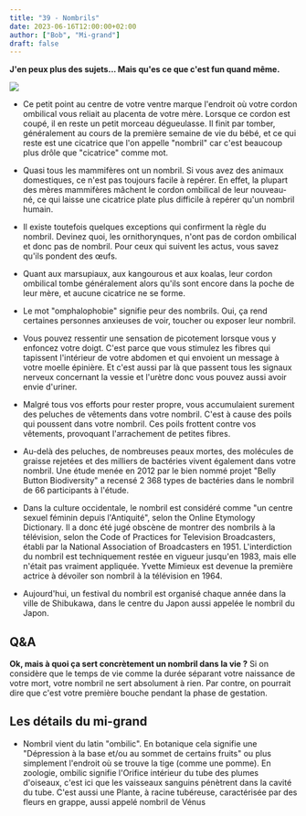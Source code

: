 ```yaml
---
title: "39 - Nombrils"
date: 2023-06-16T12:00:00+02:00
author: ["Bob", "Mi-grand"]
draft: false
---
```


**J'en peux plus des sujets... Mais qu'es ce que c'est fun quand même.**

![](/img/39.jpg)

- Ce petit point au centre de votre ventre marque l'endroit où votre cordon ombilical vous reliait au placenta de votre mère. Lorsque ce cordon est coupé, il en reste un petit morceau dégueulasse. Il finit par tomber, généralement au cours de la première semaine de vie du bébé, et ce qui reste est une cicatrice que l'on appelle "nombril" car c'est beaucoup plus drôle que "cicatrice" comme mot.

- Quasi tous les mammifères ont un nombril. Si vous avez des animaux domestiques, ce n'est pas toujours facile à repérer. En effet, la plupart des mères mammifères mâchent le cordon ombilical de leur nouveau-né, ce qui laisse une cicatrice plate plus difficile à repérer qu'un nombril humain.

- Il existe toutefois quelques exceptions qui confirment la règle du nombril. Devinez quoi, les ornithorynques, n'ont pas de cordon ombilical et donc pas de nombril. Pour ceux qui suivent les actus, vous savez qu'ils pondent des œufs.

- Quant aux marsupiaux, aux kangourous et aux koalas, leur cordon ombilical tombe généralement alors qu'ils sont encore dans la poche de leur mère, et aucune cicatrice ne se forme.

- Le mot "omphalophobie" signifie peur des nombrils. Oui, ça rend certaines personnes anxieuses de voir, toucher ou exposer leur nombril.

- Vous pouvez ressentir une sensation de picotement lorsque vous y enfoncez votre doigt. C'est parce que vous stimulez les fibres qui tapissent l'intérieur de votre abdomen et qui envoient un message à votre moelle épinière. Et c'est aussi par là que passent tous les signaux nerveux concernant la vessie et l'urètre donc vous pouvez aussi avoir envie d'uriner.

- Malgré tous vos efforts pour rester propre, vous accumulaient surement des peluches de vêtements dans votre nombril. C'est à cause des poils qui poussent dans votre nombril. Ces poils frottent contre vos vêtements, provoquant l'arrachement de petites fibres.

- Au-delà des peluches, de nombreuses peaux mortes, des molécules de graisse rejetées et des milliers de bactéries vivent également dans votre nombril. Une étude menée en 2012 par le bien nommé projet "Belly Button Biodiversity" a recensé 2 368 types de bactéries dans le nombril de 66 participants à l'étude.

- Dans la culture occidentale, le nombril est considéré comme "un centre sexuel féminin depuis l'Antiquité", selon the Online Etymology Dictionary. Il a donc été jugé obscène de montrer des nombrils à la télévision, selon the Code of Practices for Television Broadcasters, établi par la National Association of Broadcasters en 1951. L'interdiction du nombril est techniquement restée en vigueur jusqu'en 1983, mais elle n'était pas vraiment appliquée. Yvette Mimieux est devenue la première actrice à dévoiler son nombril à la télévision en 1964.

- Aujourd'hui, un festival du nombril est organisé chaque année dans la ville de Shibukawa, dans le centre du Japon aussi appelée le nombril du Japon.

## Q&A

**Ok, mais à quoi ça sert concrètement un nombril dans la vie ?**
Si on considère que le temps de vie comme la durée séparant votre naissance de votre mort, votre nombril ne sert absolument à rien. Par contre, on pourrait dire que c'est votre première bouche pendant la phase de gestation.

## Les détails du mi-grand

- Nombril vient du latin "ombilic". En botanique cela signifie une "Dépression à la base et/ou au sommet de certains fruits" ou plus simplement l'endroit où se trouve la tige (comme une pomme). En zoologie, ombilic signifie l'Orifice intérieur du tube des plumes d'oiseaux, c'est ici que les vaisseaux sanguins pénètrent dans la cavité du tube. C'est aussi une Plante, à racine tubéreuse, caractérisée par des fleurs en grappe, aussi appelé nombril de Vénus
